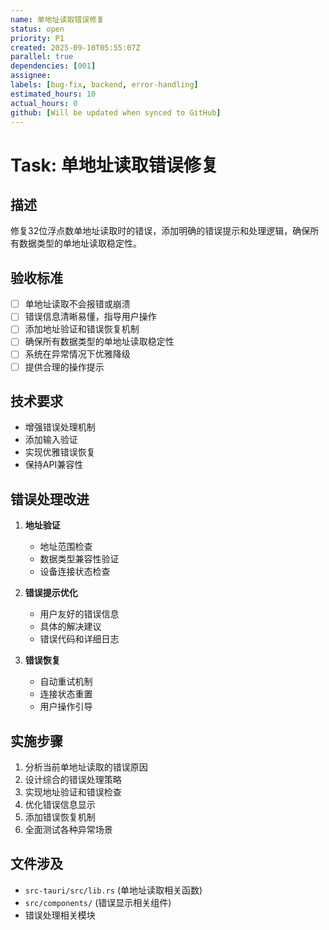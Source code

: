 ```yaml
---
name: 单地址读取错误修复
status: open
priority: P1
created: 2025-09-10T05:55:07Z
parallel: true
dependencies: [001]
assignee: 
labels: [bug-fix, backend, error-handling]
estimated_hours: 10
actual_hours: 0
github: [Will be updated when synced to GitHub]
---
```


# Task: 单地址读取错误修复

## 描述
修复32位浮点数单地址读取时的错误，添加明确的错误提示和处理逻辑，确保所有数据类型的单地址读取稳定性。

## 验收标准
- [ ] 单地址读取不会报错或崩溃
- [ ] 错误信息清晰易懂，指导用户操作
- [ ] 添加地址验证和错误恢复机制
- [ ] 确保所有数据类型的单地址读取稳定性
- [ ] 系统在异常情况下优雅降级
- [ ] 提供合理的操作提示

## 技术要求
- 增强错误处理机制
- 添加输入验证
- 实现优雅错误恢复
- 保持API兼容性

## 错误处理改进
1. **地址验证**
   - 地址范围检查
   - 数据类型兼容性验证
   - 设备连接状态检查

2. **错误提示优化**
   - 用户友好的错误信息
   - 具体的解决建议
   - 错误代码和详细日志

3. **错误恢复**
   - 自动重试机制
   - 连接状态重置
   - 用户操作引导

## 实施步骤
1. 分析当前单地址读取的错误原因
2. 设计综合的错误处理策略
3. 实现地址验证和错误检查
4. 优化错误信息显示
5. 添加错误恢复机制
6. 全面测试各种异常场景

## 文件涉及
- `src-tauri/src/lib.rs` (单地址读取相关函数)
- `src/components/` (错误显示相关组件)
- 错误处理相关模块
